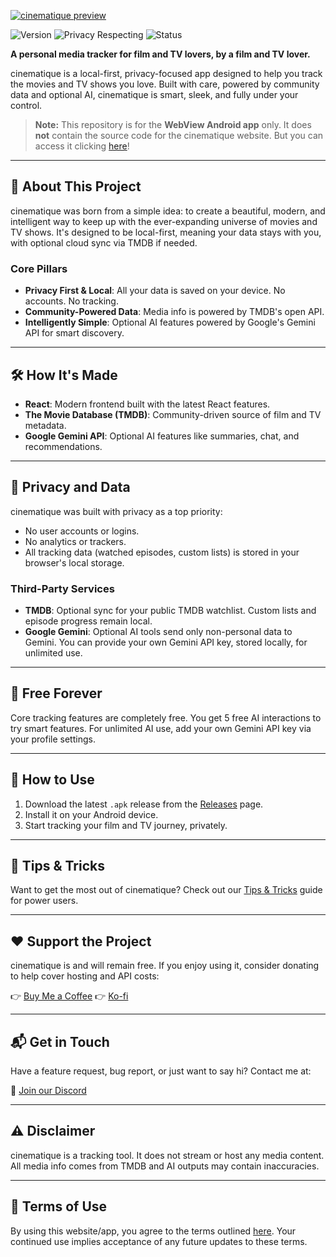 [![cinematique preview](https://media.discordapp.net/attachments/647884127386992665/1392620077702189207/fgfg.png?ex=68703204&is=686ee084&hm=dddc108355eec9797b8d36549d1ce9f6e55d488e9830c38f7a72e9419b11e88a&=&format=webp&quality=lossless&width=1249&height=210)](https://cinematique.me)


![Version](https://img.shields.io/badge/version-0.1.1-blue.svg)
![Privacy Respecting](https://img.shields.io/badge/privacy-100%25%20local-success)
![Status](https://img.shields.io/badge/status-beta-orange.svg)


**A personal media tracker for film and TV lovers, by a film and TV lover.**

cinematique is a local-first, privacy-focused app designed to help you track the movies and TV shows you love. Built with care, powered by community data and optional AI, cinematique is smart, sleek, and fully under your control.

> **Note:** This repository is for the **WebView Android app** only. It does **not** contain the source code for the cinematique website. But you can access it clicking [here](https://cinematique.me)!

---

## 🚀 About This Project

cinematique was born from a simple idea: to create a beautiful, modern, and intelligent way to keep up with the ever-expanding universe of movies and TV shows. It's designed to be local-first, meaning your data stays with you, with optional cloud sync via TMDB if needed.

### Core Pillars

* **Privacy First & Local**: All your data is saved on your device. No accounts. No tracking.
* **Community-Powered Data**: Media info is powered by TMDB's open API.
* **Intelligently Simple**: Optional AI features powered by Google's Gemini API for smart discovery.

---

## 🛠 How It's Made

* **React**: Modern frontend built with the latest React features.
* **The Movie Database (TMDB)**: Community-driven source of film and TV metadata.
* **Google Gemini API**: Optional AI features like summaries, chat, and recommendations.

---

## 🔐 Privacy and Data

cinematique was built with privacy as a top priority:

* No user accounts or logins.
* No analytics or trackers.
* All tracking data (watched episodes, custom lists) is stored in your browser's local storage.

### Third-Party Services

* **TMDB**: Optional sync for your public TMDB watchlist. Custom lists and episode progress remain local.
* **Google Gemini**: Optional AI tools send only non-personal data to Gemini. You can provide your own Gemini API key, stored locally, for unlimited use.

---

## 💸 Free Forever

Core tracking features are completely free. You get 5 free AI interactions to try smart features. For unlimited AI use, add your own Gemini API key via your profile settings.

---

## 📲 How to Use

1. Download the latest `.apk` release from the [Releases](https://github.com/arctco/cinematiqueapp/releases) page.
2. Install it on your Android device.
3. Start tracking your film and TV journey, privately.

---

## 🧠 Tips & Tricks

Want to get the most out of cinematique? Check out our [Tips & Tricks](https://cinematique.me) guide for power users.

---

## ❤️ Support the Project

cinematique is and will remain free. If you enjoy using it, consider donating to help cover hosting and API costs:

👉 [Buy Me a Coffee](https://buymeacoffee.com/cinematique)
👉 [Ko-fi](https://ko-fi.com/cinematique)

---

## 📬 Get in Touch

Have a feature request, bug report, or just want to say hi? Contact me at:

📧 [Join our Discord](https://discord.gg/ywMAE7p7tE)

---

## ⚠️ Disclaimer

cinematique is a tracking tool. It does not stream or host any media content. All media info comes from TMDB and AI outputs may contain inaccuracies.

---

## 📜 Terms of Use

By using this website/app, you agree to the terms outlined [here](https://github.com/arctco/cinematiqueapp/blob/master/TERMS.md). Your continued use implies acceptance of any future updates to these terms.
